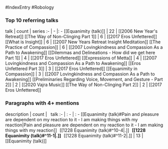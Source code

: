 #IndexEntry #Robology

### Top 10 referring talks
talk | count | series
:- | - |: -
[[Equanimity (talk)]] | 22 | [[2006 New Year's Retreat]]
[[The Way of Non-Clinging Part 1]] | 6 | [[2017 Eros Unfettered]]
[[What is Insight]] | 6 | [[2007 New Years Retreat Insight Meditation]]
[[The Practice of Compassion]] | 6 | [[2007 Lovingkindness and Compassion As a Path to Awakening]]
[[Dilemmas and Delineations - How did we get here Part 1]] | 4 | [[2017 Eros Unfettered]]
[[Expressions of Metta]] | 4 | [[2007 Lovingkindness and Compassion As a Path to Awakening]]
[[Eros Unfettered Part 3]] | 3 | [[2017 Eros Unfettered]]
[[Equanimity in Compassion]] | 3 | [[2007 Lovingkindness and Compassion As a Path to Awakening]]
[[Preliminaries Regarding Voice, Movement, and Gesture - Part 2]] | 2 | [[2020 Vajra Music]]
[[The Way of Non-Clinging Part 2]] | 2 | [[2017 Eros Unfettered]]

### Paragraphs with 4+ mentions
description | count | &nbsp;&nbsp;talk
:- | : - | : -
[[Equanimity (talk)#Pain and pleasure are dependent on my reaction to it - I am making things with my reaction\|Pain and pleasure are dependent on my reaction to it - I am making things with my reaction]] &nbsp;&nbsp;[[1228 Equanimity (talk)#^10-4\|.]] &nbsp; **[[1228 Equanimity (talk)#^11-1\|.]]** &nbsp; [[1228 Equanimity (talk)#^11-2\|.]] | 13 | [[Equanimity (talk)]]

